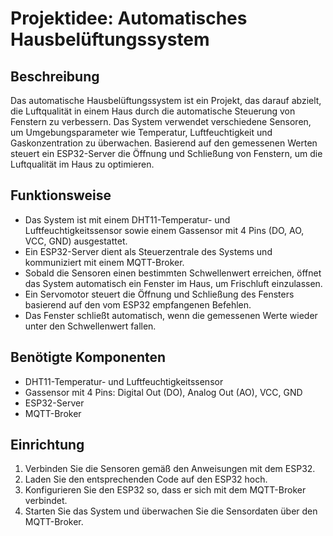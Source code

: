 # Projektidee: Automatisches Hausbelüftungssystem

## Beschreibung
Das automatische Hausbelüftungssystem ist ein Projekt, das darauf abzielt, die Luftqualität in einem Haus durch die automatische Steuerung von Fenstern zu verbessern. Das System verwendet verschiedene Sensoren, um Umgebungsparameter wie Temperatur, Luftfeuchtigkeit und Gaskonzentration zu überwachen. Basierend auf den gemessenen Werten steuert ein ESP32-Server die Öffnung und Schließung von Fenstern, um die Luftqualität im Haus zu optimieren.

## Funktionsweise
- Das System ist mit einem DHT11-Temperatur- und Luftfeuchtigkeitssensor sowie einem Gassensor mit 4 Pins (DO, AO, VCC, GND) ausgestattet.
- Ein ESP32-Server dient als Steuerzentrale des Systems und kommuniziert mit einem MQTT-Broker.
- Sobald die Sensoren einen bestimmten Schwellenwert erreichen, öffnet das System automatisch ein Fenster im Haus, um Frischluft einzulassen.
- Ein Servomotor steuert die Öffnung und Schließung des Fensters basierend auf den vom ESP32 empfangenen Befehlen.
- Das Fenster schließt automatisch, wenn die gemessenen Werte wieder unter den Schwellenwert fallen.

## Benötigte Komponenten
- DHT11-Temperatur- und Luftfeuchtigkeitssensor
- Gassensor mit 4 Pins: Digital Out (DO), Analog Out (AO), VCC, GND
- ESP32-Server
- MQTT-Broker

## Einrichtung
1. Verbinden Sie die Sensoren gemäß den Anweisungen mit dem ESP32.
2. Laden Sie den entsprechenden Code auf den ESP32 hoch.
3. Konfigurieren Sie den ESP32 so, dass er sich mit dem MQTT-Broker verbindet.
4. Starten Sie das System und überwachen Sie die Sensordaten über den MQTT-Broker.

